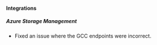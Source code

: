 
#### Integrations

##### Azure Storage Management

- Fixed an issue where the GCC endpoints were incorrect.
